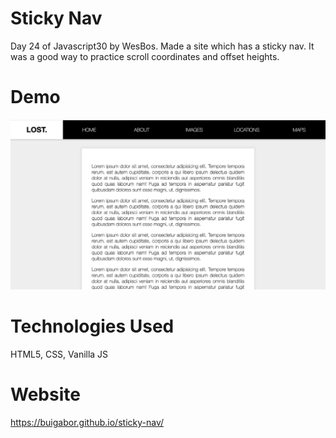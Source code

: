 # Sticky Nav

Day 24 of Javascript30 by WesBos. Made a site which has a sticky nav. It was a good way to practice scroll coordinates and offset heights.

# Demo

<img src="images/Demo.png">

# Technologies Used

HTML5, CSS, Vanilla JS

# Website

https://buigabor.github.io/sticky-nav/
